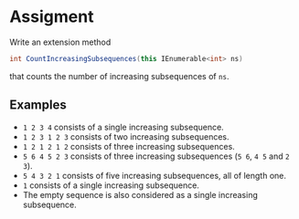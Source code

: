 # Assigment

Write an extension method

```csharp
int CountIncreasingSubsequences(this IEnumerable<int> ns)
```

that counts the number of increasing subsequences of `ns`.

## Examples

* `1 2 3 4` consists of a single increasing subsequence.
* `1 2 3 1 2 3` consists of two increasing subsequences.
* `1 2 1 2 1 2` consists of three increasing subsequences.
* `5 6 4 5 2 3` consists of three increasing subsequences (`5 6`, `4 5` and `2 3`).
* `5 4 3 2 1` consists of five increasing subsequences, all of length one.
* `1` consists of a single increasing subsequence.
* The empty sequence is also considered as a single increasing subsequence.
